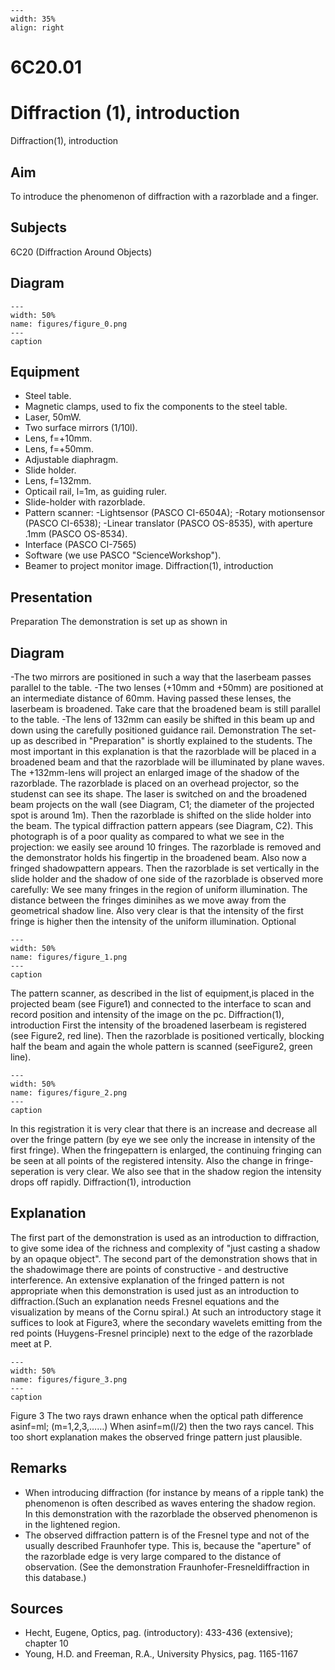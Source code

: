 
```{figure} /figures/busy.png
---
width: 35%
align: right
```
# 6C20.01 
  # Diffraction (1), introduction 
 Diffraction(1), introduction   
  
## Aim   
 To introduce the phenomenon of diffraction with a razorblade and a finger.    
  
## Subjects   
 6C20 (Diffraction Around Objects)   
  
## Diagram   
   
```{figure} figures/figure_0.png  
---  
width: 50%  
name: figures/figure_0.png  
---  
caption  
``` 
      
  
## Equipment   
 
 *  Steel table. 
 *  Magnetic clamps, used to fix the components to the steel table. 
 *  Laser, 50mW. 
 *  Two surface mirrors (1/10l). 
 *  Lens, f=+10mm. 
 *  Lens, f=+50mm. 
 *  Adjustable diaphragm. 
 *  Slide holder. 
 *  Lens, f=132mm. 
 *  Opticail rail, l=1m, as guiding ruler. 
 *  Slide-holder with razorblade. 
 *  Pattern scanner: -Lightsensor (PASCO CI-6504A); -Rotary motionsensor (PASCO CI-6538); -Linear translator (PASCO OS-8535), with aperture .1mm (PASCO OS-8534). 
 *  Interface (PASCO CI-7565) 
 *  Software (we use PASCO "ScienceWorkshop"). 
 *  Beamer to project monitor image. Diffraction(1), introduction
    
  
## Presentation   
 Preparation The demonstration is set up as shown in   
  
## Diagram   
 -The two mirrors are positioned in such a way that the laserbeam passes parallel to the table. -The two lenses (+10mm and +50mm) are positioned at an intermediate distance of 60mm. Having passed these lenses, the laserbeam is broadened. Take care that the broadened beam is still parallel to the table. -The lens of 132mm can easily be shifted in this beam up and down using the carefully positioned guidance rail. Demonstration The set-up as described in "Preparation" is shortly explained to the students. The most important in this explanation is that the razorblade will be placed in a broadened beam and that the razorblade will be illuminated by plane waves. The +132mm-lens will project an enlarged image of the shadow of the razorblade.  The razorblade is placed on an overhead projector, so the studenst can see its shape. The laser is switched on and the broadened beam projects on the wall (see Diagram, C1; the diameter of the projected spot is around 1m). Then the razorblade is shifted on the slide holder into the beam. The typical diffraction pattern appears (see Diagram, C2). This photograph is of a poor quality as compared to what we see in the projection: we easily see around 10 fringes. The razorblade is removed and the demonstrator holds his fingertip in the broadened beam. Also now a fringed shadowpattern appears. Then the razorblade is set vertically in the slide holder and the shadow of one side of the razorblade is observed more carefully: We see many fringes in the region of uniform illumination. The distance between the fringes diminihes as we move away from the geometrical shadow line. Also very clear is that the intensity of the first fringe is higher then the intensity of the uniform illumination. Optional   
```{figure} figures/figure_1.png  
---  
width: 50%  
name: figures/figure_1.png  
---  
caption  
``` 
 The pattern scanner, as described in the list of equipment,is placed in the projected beam (see Figure1) and connected to the interface to scan and record position and intensity of the image on the pc.  Diffraction(1), introduction First the intensity of the broadened laserbeam is registered (see Figure2, red line). Then the razorblade is positioned vertically, blocking half the beam and again the whole pattern is scanned (seeFigure2, green line).   
```{figure} figures/figure_2.png  
---  
width: 50%  
name: figures/figure_2.png  
---  
caption  
``` 
 In this registration it is very clear that there is an increase and decrease all over the fringe pattern (by eye we see only the increase in intensity of the first fringe). When the fringepattern is enlarged, the continuing fringing can be seen at all points of the registered intensity. Also the change in fringe-seperation is very clear. We also see that in the shadow region the intensity drops off rapidly.  Diffraction(1), introduction    
  
## Explanation   
 The first part of the demonstration is used as an introduction to diffraction, to give some idea of the richness and complexity of "just casting a shadow by an opaque object". The second part of the demonstration shows that in the shadowimage there are points of constructive - and destructive interference. An extensive explanation of the fringed pattern is not appropriate when this demonstration is used just as an introduction to diffraction.(Such an explanation needs Fresnel equations and the visualization by means of the Cornu spiral.) At such an introductory stage it suffices to look at Figure3, where the secondary wavelets emitting from the red points (Huygens-Fresnel principle) next to the edge of the razorblade meet at P.   
```{figure} figures/figure_3.png  
---  
width: 50%  
name: figures/figure_3.png  
---  
caption  
``` 
 Figure  3  The two rays drawn enhance when the optical path difference asinf=ml; (m=1,2,3,……) When asinf=m(l/2) then the two rays cancel. This too short explanation makes the observed fringe pattern just plausible.    
  
## Remarks   
 
 *  When introducing diffraction (for instance by means of a ripple tank) the phenomenon is often described as waves entering the shadow region. In this demonstration with the razorblade the observed phenomenon is in the lightened region. 
 *  The observed diffraction pattern is of the Fresnel type and not of the usually described Fraunhofer type. This is, because the "aperture" of the razorblade edge is very large compared to the distance of observation. (See the demonstration Fraunhofer-Fresneldiffraction in this database.)
   
  
## Sources   
 
 *  Hecht, Eugene, Optics, pag. (introductory): 433-436 (extensive); chapter 10 
 *  Young, H.D. and Freeman, R.A., University Physics, pag. 1165-1167
  